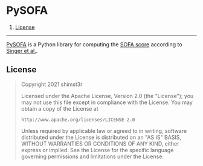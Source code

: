 # PySOFA

1. [License](#license)

---

[PySOFA](https://www.github.com/shimst3r/pysofa) is a Python library for computing the [SOFA score](https://en.wikipedia.org/wiki/SOFA_score) according to [Singer et al.](https://doi.org/10.1001%2Fjama.2016.0287).

## License

> Copyright 2021 shimst3r
>
> Licensed under the Apache License, Version 2.0 (the "License");
> you may not use this file except in compliance with the License.
> You may obtain a copy of the License at
>
>     http://www.apache.org/licenses/LICENSE-2.0
>
> Unless required by applicable law or agreed to in writing, software
> distributed under the License is distributed on an "AS IS" BASIS,
> WITHOUT WARRANTIES OR CONDITIONS OF ANY KIND, either express or implied.
> See the License for the specific language governing permissions and
> limitations under the License.
